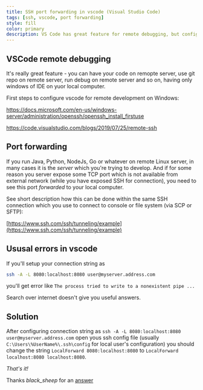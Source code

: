 ```yaml
---
title: SSH port forwarding in vscode (Visual Studio Code)
tags: [ssh, vscode, port forwarding]
style: fill
color: primary
description: VS Code has great feature for remote debugging, but configuring port forwarding is not obvious
---
```


## VSCode remote debugging

It's really great feature - you can have your code on remopte server, use git repo on remote server, run debug on remote server and so on, having only windows of IDE on yuor local computer.

First steps to configure vscode for remote development on Windows:

[https://docs.microsoft.com/en-us/windows-server/administration/openssh/openssh_install_firstuse ](https://docs.microsoft.com/en-us/windows-server/administration/openssh/openssh_install_firstuse )

[https://code.visualstudio.com/blogs/2019/07/25/remote-ssh ](https://code.visualstudio.com/blogs/2019/07/25/remote-ssh) 


## Port forwarding

If you run Java, Python, NodeJs, Go or whatever on remote Linux server, in many cases it is the _server_ which you're trying to develop. And if for some reason you server expose some TCP port which is not available from external network (while you have exposed SSH for connection), you need to see this port _forwarded_ to your local computer.

See short description how this can be done within the same SSH connection which you use to connect to console or file system (via SCP or SFTP):

[https://www.ssh.com/ssh/tunneling/example](https://www.ssh.com/ssh/tunneling/example)

## Ususal errors in vscode

If you'll setup your connection string as
```bash
ssh -A -L 8080:localhost:8080 user@myserver.address.com
```
you'll get error like `The process tried to write to a nonexistent pipe ...`

Search over internet doesn't give you useful answers.


## Solution

After configuring connection string as `ssh -A -L 8080:localhost:8080 user@myserver.address.com` open yous ssh config file (usually `C:\Users\%UserName%\.ssh\config` for local user's configuration) you should change 
the string `LocalForward 8080:localhost:8080` to `LocalForward localhost:8080 localhost:8080`. 

*That's it!*

Thanks _black_sheep_ for an [answer](https://superuser.com/questions/722473/ssh-config-missing-target-argument/722474)
